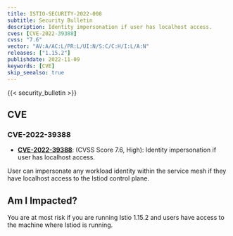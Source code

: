 ```yaml
---
title: ISTIO-SECURITY-2022-008
subtitle: Security Bulletin
description: Identity impersonation if user has localhost access.
cves: [CVE-2022-39388]
cvss: "7.6"
vector: "AV:A/AC:L/PR:L/UI:N/S:C/C:H/I:L/A:N"
releases: ["1.15.2"]
publishdate: 2022-11-09
keywords: [CVE]
skip_seealso: true
---
```


{{< security_bulletin >}}

## CVE

### CVE-2022-39388

- __[CVE-2022-39388](https://github.com/istio/istio/security/advisories/GHSA-6c6p-h79f-g6p4)__:
  (CVSS Score 7.6, High): Identity impersonation if user has localhost access.

User can impersonate any workload identity within the service mesh if they have localhost access to the Istiod control plane.

## Am I Impacted?

You are at most risk if you are running Istio 1.15.2 and users have access to the machine where Istiod is running.
